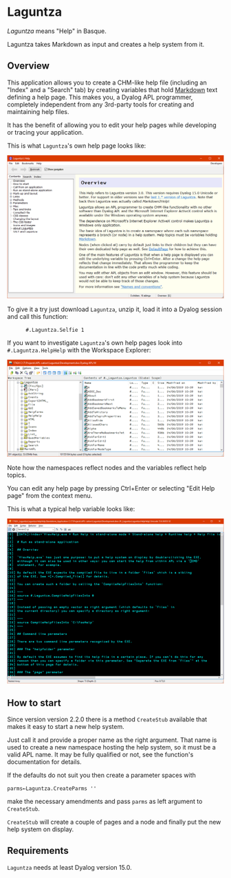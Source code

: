 # Laguntza

_Laguntza_ means "Help" in Basque. 

Laguntza takes Markdown as input and creates a help system from it.

## Overview 

This application allows you to create a CHM-like help file (including an "Index" and a "Search" tab) by creating variables that hold [Markdown](https://daringfireball.net/projects/markdown/) text defining a help page. This makes you, a Dyalog APL programmer, completely independent from any 3rd-party tools for creating and maintaining help files. 

It has the benefit of allowing you to edit your help pages while developing or tracing your application.

This is what `Laguntza`'s own help page looks like:

![](Laguntza_01.png)

To give it a try just download `Laguntza`, unzip it, load it into a Dyalog session and call this function:

```
      #.Laguntza.Selfie 1
```

If you want to investigate `Laguntza`'s own help pages look into `#.Laguntza.HelpHelp` with the Workspace Explorer:

![](Laguntza_02.png)

Note how the namespaces reflect nodes and the variables reflect help topics.

You can edit any help page by pressing Ctrl+Enter or selecting "Edit Help page" from the context menu.

This is what a typical help variable looks like:

![](Laguntza_03.png)

## How to start 

Since version version 2.2.0 there is a method `CreateStub` available that makes it easy to start a new help system. 

Just call it and provide a proper name as the right argument. That name is used to create a new namespace hosting the help system, so it must be a valid APL name. It may be fully qualified or not, see the function's documentation for details.

If the defaults do not suit you then create a parameter spaces with  

```
parms←Laguntza.CreateParms ''
```

make the necessary amendments and pass `parms` as left argument to `CreateStub`.

`CreateStub` will create a couple of pages and a node and finally put the new help system on display.

## Requirements 

`Laguntza` needs at least Dyalog version 15.0.
